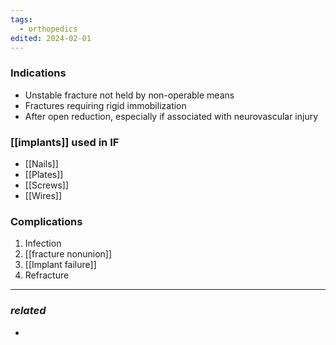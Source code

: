 ```yaml
---
tags:
  - orthopedics
edited: 2024-02-01
---
```

### Indications
- Unstable fracture not held by non-operable means
- Fractures requiring rigid immobilization
- After open reduction, especially if associated with neurovascular injury
### [[implants]] used in IF
- [[Nails]]
- [[Plates]]
- [[Screws]]
- [[Wires]] 

### Complications
1. Infection
2. [[fracture nonunion]]
3. [[Implant failure]]
4. Refracture 

---
### *related*
- 